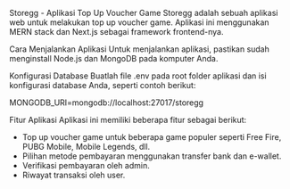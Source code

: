 Storegg - Aplikasi Top Up Voucher Game
Storegg adalah sebuah aplikasi web untuk melakukan top up voucher game. Aplikasi ini menggunakan MERN stack dan Next.js sebagai framework frontend-nya.

Cara Menjalankan Aplikasi
Untuk menjalankan aplikasi, pastikan sudah menginstall Node.js dan MongoDB pada komputer Anda.

Konfigurasi Database
Buatlah file .env pada root folder aplikasi dan isi konfigurasi database Anda, seperti contoh berikut:

MONGODB_URI=mongodb://localhost:27017/storegg

Fitur Aplikasi
Aplikasi ini memiliki beberapa fitur sebagai berikut:

- Top up voucher game untuk beberapa game populer seperti Free Fire, PUBG Mobile, Mobile Legends, dll.
- Pilihan metode pembayaran menggunakan transfer bank dan e-wallet.
- Verifikasi pembayaran oleh admin.
- Riwayat transaksi oleh user.

